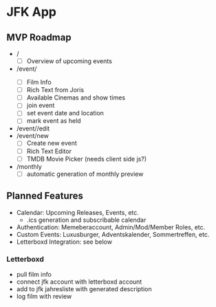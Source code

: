 # JFK App

## MVP Roadmap

- /
  - [ ] Overview of upcoming events
- /event/<id>
  - [ ] Film Info
  - [ ] Rich Text from Joris
  - [ ] Available Cinemas and show times
  - [ ] join event
  - [ ] set event date and location
  - [ ] mark event as held
- /event/<id>/edit
- /event/new
  - [ ] Create new event
  - [ ] Rich Text Editor
  - [ ] TMDB Movie Picker (needs client side js?)
- /monthly
  - [ ] automatic generation of monthly preview

## Planned Features

- Calendar: Upcoming Releases, Events, etc.
  - .ics generation and subscribable calendar
- Authentication: Memeberaccount, Admin/Mod/Member Roles, etc.
- Custom Events: Luxusburger, Adventskalender, Sommertreffen, etc.
- Letterboxd Integration: see below

### Letterboxd

- pull film info
- connect jfk account with letterboxd account
- add to jfk jahresliste with generated description
- log film with review
